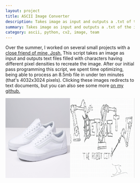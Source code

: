 ```yaml
---
layout: project
title: ASCII Image Converter
description: Takes image as input and outputs a .txt of the image.
summary: Takes image as input and outputs a .txt of the image.
category: ascii, python, cv2, image, team
---
```


<style>
* {
  box-sizing: border-box;
}

.column {
  float: left;
  width: 50%;
}

/* Clearfix (clear floats) */
.row::after {
  content: "";
  clear: both;
  display: table;
}
</style>


Over the summer, I worked on several small projects with a 
<a href="https://schemberizer.github.io/Personal-Website/" target="_blank">close friend of mine, Josh.</a>
This script takes an image as input and outputs text files filled with characters having different
pixel densities to recreate the image.  After our initial pass programming this script,
we spent time optimizing, being able to process an 8.5mb file in under ten minutes
(that's 4032x3024 pixels).  Clicking these images redirects to text documents, but you can
also see some more <a href="https://github.com/claymaks/ascii_converter" target="_blank">
on my github.</a>

<div class = "row">
    <div class = "column">
        <a href="/assets/img/pro/ascii/shoes84x87-0.txt" target="_blank">
        <img src="/assets/img/pro/ascii/shoes.png" height="250px" alt="1"/>
        </a>
    </div>
    <div class = "column">  
        <a href="/assets/img/pro/ascii/josh812x1584-0.txt" target="_blank">
        <img src="/assets/img/pro/ascii/josh.png" height="250px" alt="2"/>
        </a>
    </div>
</div>

